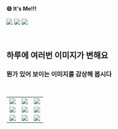 <!--
#### 📫 How to reach me?
<a href="mailto:thquddnr123@gmail.com">
    <img 
        src="https://img.shields.io/badge/Gmail-d14836?style=flat-square&logo=Gmail&logoColor=white&link=mailto:thquddnr123@gmail.com"
        style="height : auto; margin-left : 60px; margin-right : 60px;"/>
</a>
-->
#### 😄 It's Me!!!

<a href="https://cybecho.notion.site/SBU-s-Archives-854ccd3338c2456a867956f26143998a" target="_blank"><img src="https://img.shields.io/badge/Portfolio-303030?style=for-the-badge&logo=Notion&logoColor=white"/></a>
<a href="https://www.instagram.com/junk_warrior_vintage/" target="_blank"><img src="https://img.shields.io/badge/@junk_warrir_vintage-E4405F?style=for-the-badge&logo=Instagram&logoColor=white"/></a>
<a href="https://www.behance.net/thquddnr125654" target="_blank"><img src="https://img.shields.io/badge/Behance-1769FF?style=for-the-badge&logo=Behance&logoColor=white"/></a>

</br>

## 하루에 여러번 이미지가 변해요
### 뭔가 있어 보이는 이미지를 감상해 봅시다

<!--
마크업 바로보기 사이트
https://dillinger.io/ 
-->
  <br/> <table>
<tr>
<td><a href='http://www.omglasergunspewpewpew.com/'><img src='https://www.random-art.org/img/large/415460.jpg'></a></td>
<td><a href='https://name.ho9.me/'><img src='https://www.random-art.org/img/large/415528.jpg'></a></td>
<td><a href='https://binarypiano.com/'><img src='https://www.random-art.org/img/large/415435.jpg'></a></td>
</tr>
<tr>
<td><a href='https://img.theqoo.net/img/rjIus.jpg'><img src='https://www.random-art.org/img/large/415513.jpg'></a></td>
<td><a href='https://pointerpointer.com/'><img src='https://www.random-art.org/img/large/415444.jpg'></a></td>
<td><a href='https://www.omfgdogs.com/#'><img src='https://www.random-art.org/img/large/415560.jpg'></a></td>
</tr>
<tr>
<td><a href='https://kimjongillookingatthings.tumblr.com/'><img src='https://www.random-art.org/img/large/415429.jpg'></a></td>
<td><a href='https://www.cameronsworld.net'><img src='https://www.random-art.org/img/large/415442.jpg'></a></td>
<td><a href='https://longdogechallenge.com/'><img src='https://www.random-art.org/img/large/415440.jpg'></a></td>
</tr>
</table>
